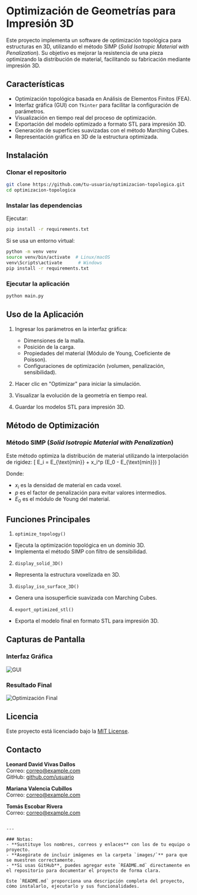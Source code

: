 # Optimización de Geometrías para Impresión 3D

Este proyecto implementa un software de optimización topológica para estructuras en 3D, utilizando el método SIMP (*Solid Isotropic Material with Penalization*). Su objetivo es mejorar la resistencia de una pieza optimizando la distribución de material, facilitando su fabricación mediante impresión 3D.

## Características
- Optimización topológica basada en Análisis de Elementos Finitos (FEA).
- Interfaz gráfica (GUI) con `Tkinter` para facilitar la configuración de parámetros.
- Visualización en tiempo real del proceso de optimización.
- Exportación del modelo optimizado a formato STL para impresión 3D.
- Generación de superficies suavizadas con el método Marching Cubes.
- Representación gráfica en 3D de la estructura optimizada.

## Instalación
### Clonar el repositorio
```bash
git clone https://github.com/tu-usuario/optimizacion-topologica.git
cd optimizacion-topologica
```

### Instalar las dependencias
Ejecutar:
```bash
pip install -r requirements.txt
```

Si se usa un entorno virtual:
```bash
python -m venv venv
source venv/bin/activate  # Linux/macOS
venv\Scripts\activate      # Windows
pip install -r requirements.txt
```

### Ejecutar la aplicación
```bash
python main.py
```

## Uso de la Aplicación
1. Ingresar los parámetros en la interfaz gráfica:
   - Dimensiones de la malla.
   - Posición de la carga.
   - Propiedades del material (Módulo de Young, Coeficiente de Poisson).
   - Configuraciones de optimización (volumen, penalización, sensibilidad).
   
2. Hacer clic en "Optimizar" para iniciar la simulación.

3. Visualizar la evolución de la geometría en tiempo real.

4. Guardar los modelos STL para impresión 3D.

## Método de Optimización
### Método SIMP (*Solid Isotropic Material with Penalization*)
Este método optimiza la distribución de material utilizando la interpolación de rigidez:
\[
E_i = E_{\text{min}} + x_i^p (E_0 - E_{\text{min}})
\]

Donde:
- $x_i$ es la densidad de material en cada voxel.
- $p$ es el factor de penalización para evitar valores intermedios.
- $E_0$ es el módulo de Young del material.

## Funciones Principales
1.  `optimize_topology()`
- Ejecuta la optimización topológica en un dominio 3D.
- Implementa el método SIMP con filtro de sensibilidad.

2. `display_solid_3D()`
- Representa la estructura voxelizada en 3D.

3. `display_iso_surface_3D()`
- Genera una isosuperficie suavizada con Marching Cubes.

4. `export_optimized_stl()`
- Exporta el modelo final en formato STL para impresión 3D.

## Capturas de Pantalla
### Interfaz Gráfica
![GUI](images/GUI.png)

### Resultado Final
![Optimización Final](images/gui_final.png)

## Licencia
Este proyecto está licenciado bajo la [MIT License](LICENSE).

## Contacto
**Leonard David Vivas Dallos**  
Correo: [correo@example.com](mailto:correo@example.com)  
GitHub: [github.com/usuario](https://github.com/usuario)

**Mariana Valencia Cubillos**  
Correo: [correo@example.com](mailto:correo@example.com)  

**Tomás Escobar Rivera**  
Correo: [correo@example.com](mailto:correo@example.com)  
```

---

### Notas:
- **Sustituye los nombres, correos y enlaces** con los de tu equipo o proyecto.
- **Asegúrate de incluir imágenes en la carpeta `images/`** para que se muestren correctamente.
- **Si usas GitHub**, puedes agregar este `README.md` directamente en el repositorio para documentar el proyecto de forma clara.

Este `README.md` proporciona una descripción completa del proyecto, cómo instalarlo, ejecutarlo y sus funcionalidades.
